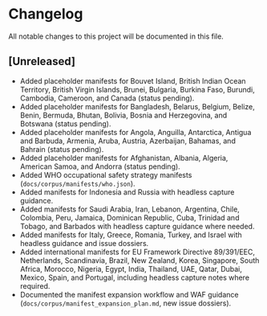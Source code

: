 # Changelog

All notable changes to this project will be documented in this file.

## [Unreleased]
- Added placeholder manifests for Bouvet Island, British Indian Ocean Territory, British Virgin Islands, Brunei, Bulgaria, Burkina Faso, Burundi, Cambodia, Cameroon, and Canada (status pending).
- Added placeholder manifests for Bangladesh, Belarus, Belgium, Belize, Benin, Bermuda, Bhutan, Bolivia, Bosnia and Herzegovina, and Botswana (status pending).
- Added placeholder manifests for Angola, Anguilla, Antarctica, Antigua and Barbuda, Armenia, Aruba, Austria, Azerbaijan, Bahamas, and Bahrain (status pending).
- Added placeholder manifests for Afghanistan, Albania, Algeria, American Samoa, and Andorra (status pending).
- Added WHO occupational safety strategy manifests (`docs/corpus/manifests/who.json`).
- Added manifests for Indonesia and Russia with headless capture guidance.
- Added manifests for Saudi Arabia, Iran, Lebanon, Argentina, Chile, Colombia, Peru, Jamaica, Dominican Republic, Cuba, Trinidad and Tobago, and Barbados with headless capture guidance where needed.
- Added manifests for Italy, Greece, Romania, Turkey, and Israel with headless guidance and issue dossiers.
- Added international manifests for EU Framework Directive 89/391/EEC, Netherlands, Scandinavia, Brazil, New Zealand, Korea, Singapore, South Africa, Morocco, Nigeria, Egypt, India, Thailand, UAE, Qatar, Dubai, Mexico, Spain, and Portugal, including headless capture notes where required.
- Documented the manifest expansion workflow and WAF guidance (`docs/corpus/manifest_expansion_plan.md`, new issue dossiers).
